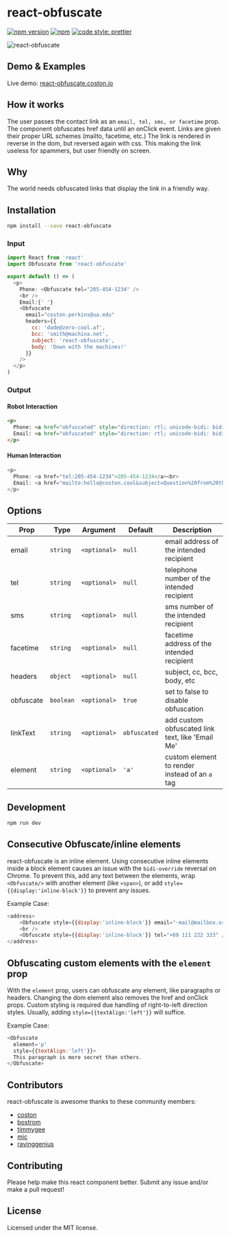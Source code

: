 # react-obfuscate

[![npm version](https://badge.fury.io/js/react-obfuscate.svg)](https://www.npmjs.com/package/react-obfuscate)
[![npm](https://img.shields.io/npm/dm/react-obfuscate.svg)](https://www.npmjs.com/package/react-obfuscate)
[![code style: prettier](https://img.shields.io/badge/code_style-prettier-ff69b4.svg)](https://prettier.io)

![react-obfuscate](https://user-images.githubusercontent.com/7424180/28096225-c2f07142-666c-11e7-96ab-c12f34d1b86f.png)

## Demo & Examples

Live demo: [react-obfuscate.coston.io](https://react-obfuscate.coston.io)

## How it works

The user passes the contact link as an `email, tel, sms, or facetime` prop. The component obfuscates href data until an onClick event. Links are given their proper URL schemes (mailto, facetime, etc.) The link is rendered in reverse in the dom, but reversed again with css. This making the link useless for spammers, but user friendly on screen.

## Why

The world needs obfuscated links that display the link in a friendly way.

## Installation

```bash
npm install --save react-obfuscate
```

### Input

```js
import React from 'react'
import Obfuscate from 'react-obfuscate'

export default () => (
  <p>
    Phone: <Obfuscate tel="205-454-1234" />
    <br />
    Email:{' '}
    <Obfuscate
      email="coston.perkins@ua.edu"
      headers={{
        cc: 'dade@zero-cool.af',
        bcc: 'smith@machina.net',
        subject: 'react-obfuscate',
        body: 'Down with the machines!'
      }}
    />
  </p>
)
```

### Output

#### Robot Interaction

```html
<p>
  Phone: <a href="obfuscated" style="direction: rtl; unicode-bidi: bidi-override;">4321-454-502</a><br>
  Email: <a href="obfuscated" style="direction: rtl; unicode-bidi: bidi-override;">looc.notsoc@olleh</a>
</p>
```

#### Human Interaction

```js
<p>
  Phone: <a href="tel:205-454-1234">205-454-1234</a><br>
  Email: <a href="mailto:hello@coston.cool&subject=Question%20from%20the%20website&cc=friend@coston.cool">hello@coston.cool</a>
</p>
```

## Options

| Prop      | Type        | Argument     | Default | Description                                             |
| --------- | ----------- | ------------ | ------- | ------------------------------------------------------- |
| email     | `string`    | `<optional>` | `null`  | email address of the intended recipient                 |
| tel       | `string`    | `<optional>` | `null`  | telephone number of the intended recipient              |
| sms       | `string`    | `<optional>` | `null`  | sms number of the intended recipient                    |
| facetime  | `string`    | `<optional>` | `null`  | facetime address of the intended recipient              |
| headers   | `object`    | `<optional>` | `null`  | subject, cc, bcc, body, etc                             |
| obfuscate | `boolean`   | `<optional>` | `true`  | set to false to disable obfuscation                     |
| linkText  | `string`    | `<optional>` | `obfuscated` | add custom obfuscated link text, like 'Email Me'   |
| element | `string` | `<optional>` | `'a'`   | custom element to render instead of an `a` tag |

## Development

```bash
npm run dev
```

## Consecutive Obfuscate/inline elements
react-obfuscate is an inline element. Using consecutive inline elements inside a block element causes an issue with the `bidi-override` reversal on Chrome. To prevent this,
add any text between the elements, wrap `<Obfuscate/>` with another element (like `<span>`), or add `style={{display:'inline-block'}}` to prevent any issues.

Example Case:
```js
<address>
	<Obfuscate style={{display:'inline-block'}} email="-mail@mailbox.org" />
	<br />
	<Obfuscate style={{display:'inline-block'}} tel="+69 111 222 333" />
</address>
```

## Obfuscating custom elements with the `element` prop
With the `element` prop, users can obfuscate any element, like paragraphs or headers. Changing the dom element also removes the href and onClick props. Custom styling is required due handling of right-to-left direction styles. Usually, adding `style={{textAlign:'left'}}` will suffice.

Example Case:
```js
<Obfuscate 
  element='p'
  style={{textAlign:'left'}}>
  This paragraph is more secret than others.
</Obfuscate>
```

## Contributors

react-obfuscate is awesome thanks to these community members:

* [coston](https://github.com/coston)
* [bostrom](https://github.com/bostrom)
* [timmygee](https://github.com/timmygee)
* [mic](https://github.com/mic)
* [ravinggenius](https://github.com/ravinggenius)

## Contributing

Please help make this react component better. Submit any issue and/or make a pull request!

## License

Licensed under the MIT license.
